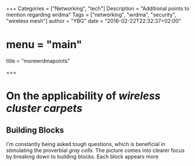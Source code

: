 +++
Categories = ["Networking", "tech"]
Description = "Additional points to mention regarding wrdma"
Tags = ["networking", "wrdma", "security", "wireless mesh"]
author = "YBG"
date = "2016-02-22T22:32:37+02:00"
# menu = "main"
title = "morewrdmapoints"

+++

# On the applicability of *wireless cluster carpets*
## Building Blocks

I'm constantly being asked tough questions, which is beneficial in stimulating the proverbial *gray cells*. The picture comes into clearer focus by breaking down to building blocks. Each block appears more 
